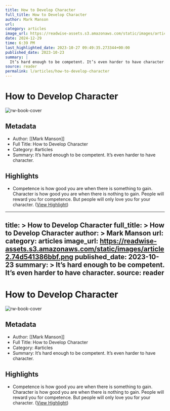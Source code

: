 ```yaml
---
title: How to Develop Character
full_title: How to Develop Character
author: Mark Manson
url: 
category: articles
image_url: https://readwise-assets.s3.amazonaws.com/static/images/article2.74d541386bbf.png
date: 2024-12-29
time: 6:39 PM
last_highlighted_date: 2023-10-27 09:49:35.273344+00:00
published_date: 2023-10-23
summary: |
  It’s hard enough to be competent. It’s even harder to have character.
source: reader
permalink: l/articles/how-to-develop-character
---
```

# How to Develop Character

![rw-book-cover](https://readwise-assets.s3.amazonaws.com/static/images/article2.74d541386bbf.png)

## Metadata
- Author: [[Mark Manson]]
- Full Title: How to Develop Character
- Category: #articles
- Summary: It’s hard enough to be competent. It’s even harder to have character.

## Highlights
- Competence is how good you are when there is something to gain. Character is how good you are when there is nothing to gain.
  People will reward you for competence. But people will only love you for your character. ([View Highlight](https://read.readwise.io/read/01hdr8m0fcw84pvpnw7am7x7qb))


---
title: >
  How to Develop Character
full_title: >
  How to Develop Character
author: >
  Mark Manson
url: 
category: articles
image_url: https://readwise-assets.s3.amazonaws.com/static/images/article2.74d541386bbf.png
published_date: 2023-10-23
summary: >
  It’s hard enough to be competent. It’s even harder to have character.
source: reader
---
# How to Develop Character

![rw-book-cover](https://readwise-assets.s3.amazonaws.com/static/images/article2.74d541386bbf.png)

## Metadata
- Author: [[Mark Manson]]
- Full Title: How to Develop Character
- Category: #articles
- Summary: It’s hard enough to be competent. It’s even harder to have character.

## Highlights
- Competence is how good you are when there is something to gain. Character is how good you are when there is nothing to gain.
  People will reward you for competence. But people will only love you for your character. ([View Highlight](https://read.readwise.io/read/01hdr8m0fcw84pvpnw7am7x7qb))


